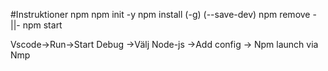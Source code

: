 #Instruktioner
npm
npm init -y
npm install <Paketnamn> (-g) (--save-dev)
npm remove -||-
npm start

Vscode->Run->Start Debug
->Välj Node-js
->Add config -> Npm launch via Nmp